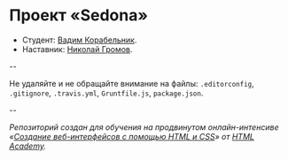 # Проект «Sedona»

* Студент: [Вадим Корабельник](https://htmlacademy.ru/profile/id20008).
* Наставник: [Николай Громов](https://htmlacademy.ru/profile/id6170). 

--

Не удаляйте и не обращайте внимание на файлы: `.editorconfig`, `.gitignore`, `.travis.yml`, `Gruntfile.js`, `package.json`.

--

_Репозиторий создан для обучения на продвинутом онлайн-интенсиве «[Создание веб-интерфейсов с помощью HTML и CSS](https://htmlacademy.ru/advanced_intensive)» от [HTML Academy](https://htmlacademy.ru)._
